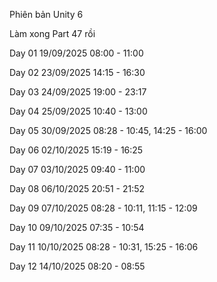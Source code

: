 Phiên bản Unity 6

Làm xong Part 47 rồi

Day 01 19/09/2025 08:00 - 11:00

Day 02 23/09/2025 14:15 - 16:30

Day 03 24/09/2025 19:00 - 23:17

Day 04 25/09/2025 10:40 - 13:00

Day 05 30/09/2025 08:28 - 10:45, 14:25 - 16:00

Day 06 02/10/2025 15:19 - 16:25

Day 07 03/10/2025 09:40 - 11:00

Day 08 06/10/2025 20:51 - 21:52

Day 09 07/10/2025 08:28 - 10:11, 11:15 - 12:09

Day 10 09/10/2025 07:35 - 10:54

Day 11 10/10/2025 08:28 - 10:31, 15:25 - 16:06

Day 12 14/10/2025 08:20 - 08:55
